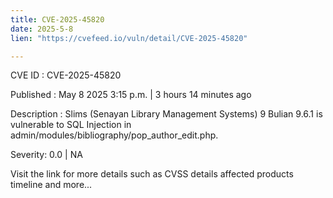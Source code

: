 ```yaml
---
title: CVE-2025-45820
date: 2025-5-8
lien: "https://cvefeed.io/vuln/detail/CVE-2025-45820"

---
```


CVE ID : CVE-2025-45820

Published :  May 8
2025
3:15 p.m. | 3 hours
14 minutes ago

Description : Slims (Senayan Library Management Systems) 9 Bulian 9.6.1 is vulnerable to SQL Injection in admin/modules/bibliography/pop_author_edit.php.

Severity: 0.0 | NA

Visit the link for more details
such as CVSS details
affected products
timeline
and more...

